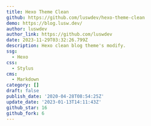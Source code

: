 ```yaml
---
title: Hexo Theme Clean
github: https://github.com/luswdev/hexo-theme-clean
demo: https://blog.lusw.dev/
author: luswdev
author_link: https://github.com/luswdev
date: 2023-11-29T03:32:26.799Z
description: Hexo clean blog theme's modify.
ssg:
  - Hexo
css:
  - Stylus
cms:
  - Markdown
category: []
draft: false
publish_date: '2020-04-28T08:54:25Z'
update_date: '2023-01-13T14:11:43Z'
github_star: 16
github_fork: 6
---
```

